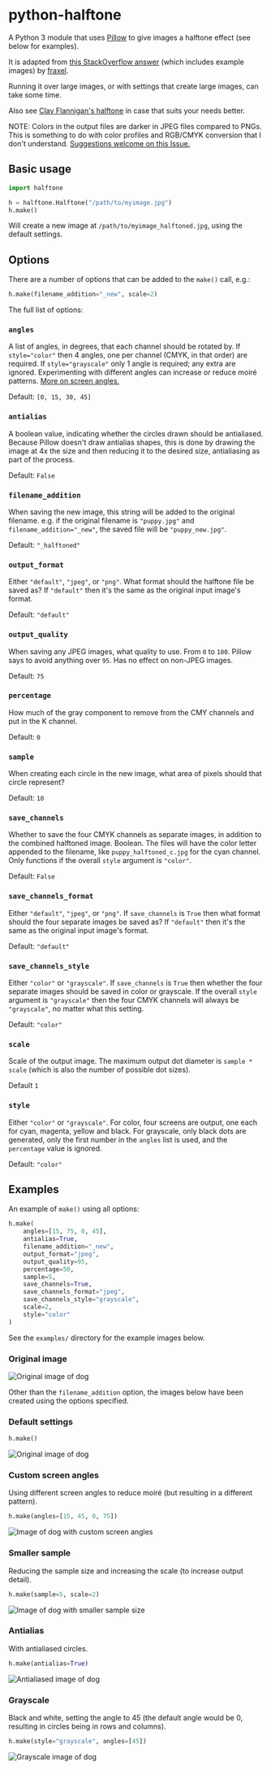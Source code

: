# python-halftone

A Python 3 module that uses [Pillow][pillow] to give images a halftone effect (see below for examples).

It is adapted from [this StackOverflow answer][so] (which includes example images) by [fraxel][fr].

Running it over large images, or with settings that create large images, can take some time.

Also see [Clay Flannigan's halftone][clay] in case that suits your needs better.

NOTE: Colors in the output files are darker in JPEG files compared to PNGs. This is something to do
with color profiles and RGB/CMYK conversion that I don't understand.
[Suggestions welcome on this Issue.][bug]

[pillow]: http://pillow.readthedocs.io
[so]: http://stackoverflow.com/questions/10572274/halftone-images-in-python/10575940#10575940
[fr]: http://stackoverflow.com/users/1175101/fraxel
[clay]: https://github.com/ClayFlannigan/halftone
[bug]: https://github.com/philgyford/python-halftone/issues/7


## Basic usage

```python
import halftone

h = halftone.Halftone("/path/to/myimage.jpg")
h.make()
```

Will create a new image at `/path/to/myimage_halftoned.jpg`, using the default settings.


## Options

There are a number of options that can be added to the `make()` call, e.g.:

```python
h.make(filename_addition="_new", scale=2)
```

The full list of options:

### `angles`

A list of angles, in degrees, that each channel should be rotated by. If `style="color"` then 4 angles, one per channel (CMYK, in that order) are required. If `style="grayscale"` only 1 angle is required; any extra are ignored. Experimenting with different angles can increase or reduce moiré patterns. [More on screen angles.](http://the-print-guide.blogspot.co.uk/2009/05/halftone-screen-angles.html)

Default: `[0, 15, 30, 45]`

### `antialias`

A boolean value, indicating whether the circles drawn should be antialiased. Because Pillow doesn't draw antialias shapes, this is done by drawing the image at 4x the size and then reducing it to the desired size, antialiasing as part of the process.

Default: `False`

### `filename_addition`

When saving the new image, this string will be added to the original filename. e.g. if the original filename is `"puppy.jpg"` and `filename_addition="_new"`, the saved file will be `"puppy_new.jpg"`.

Default: `"_halftoned"`

### `output_format`

Either `"default"`, `"jpeg"`, or `"png"`. What format should the halftone file be saved as? If `"default"` then it's the same as the original input image's format.

Default: `"default"`

### `output_quality`

When saving any JPEG images, what quality to use. From `0` to `100`. Pillow says to avoid anything over `95`. Has no effect on non-JPEG images.

Default: `75`

### `percentage`

How much of the gray component to remove from the CMY channels and put in the K channel.

Default: `0`

### `sample`

When creating each circle in the new image, what area of pixels should that circle represent?

Default: `10`

### `save_channels`

Whether to save the four CMYK channels as separate images, in addition to the combined halftoned image. Boolean. The files will have the color letter appended to the filename, like `puppy_halftoned_c.jpg` for the cyan channel. Only functions if the overall `style` argument is `"color"`.

Default: `False`

### `save_channels_format`

Either `"default"`, `"jpeg"`, or `"png"`. If `save_channels` is `True` then what format should the four separate images be saved as? If `"default"` then it's the same as the original input image's format.

Default: `"default"`

### `save_channels_style`

Either `"color"` or `"grayscale"`. If `save_channels` is `True` then whether the four separate images should be saved in color or grayscale. If the overall `style` argument is `"grayscale"` then the four CMYK channels will always be `"grayscale"`, no matter what this setting.

Default: `"color"`

### `scale`

Scale of the output image. The maximum output dot diameter is `sample * scale` (which is also the number of possible dot sizes).

Default `1`

### `style`

Either `"color"` or `"grayscale"`. For color, four screens are output, one each for cyan, magenta, yellow and black. For grayscale, only black dots are generated, only the first number in the `angles` list is used, and the `percentage` value is ignored.

Default: `"color"`

## Examples

An example of `make()` using all options:

```python
h.make(
    angles=[15, 75, 0, 45],
    antialias=True,
    filename_addition="_new",
    output_format="jpeg",
    output_quality=95,
    percentage=50,
    sample=5,
    save_channels=True,
    save_channels_format="jpeg",
    save_channels_style="grayscale",
    scale=2,
    style="color"
)
```

See the `examples/` directory for the example images below.

### Original image

![Original image of dog](examples/original.jpg?raw=True)

Other than the `filename_addition` option, the images below have been created
using the options specified.

### Default settings

```python
h.make()
```

![Original image of dog](examples/defaults.jpg?raw=True)

### Custom screen angles

Using different screen angles to reduce moiré (but resulting in a different pattern).

```python
h.make(angles=[15, 45, 0, 75])
```

![Image of dog with custom screen angles](examples/angles.jpg?raw=True)

### Smaller sample

Reducing the sample size and increasing the scale (to increase output detail).

```python
h.make(sample=5, scale=2)
```

![Image of dog with smaller sample size](examples/sample_scale.jpg?raw=True)

### Antialias

With antialiased circles.

```python
h.make(antialias=True)
```

![Antialiased image of dog](examples/antialiased.jpg?raw=True)

### Grayscale

Black and white, setting the angle to 45 (the default angle would be 0, resulting in circles being in rows and columns).

```python
h.make(style="grayscale", angles=[45])
```

![Grayscale image of dog](examples/grayscale.jpg?raw=True)
